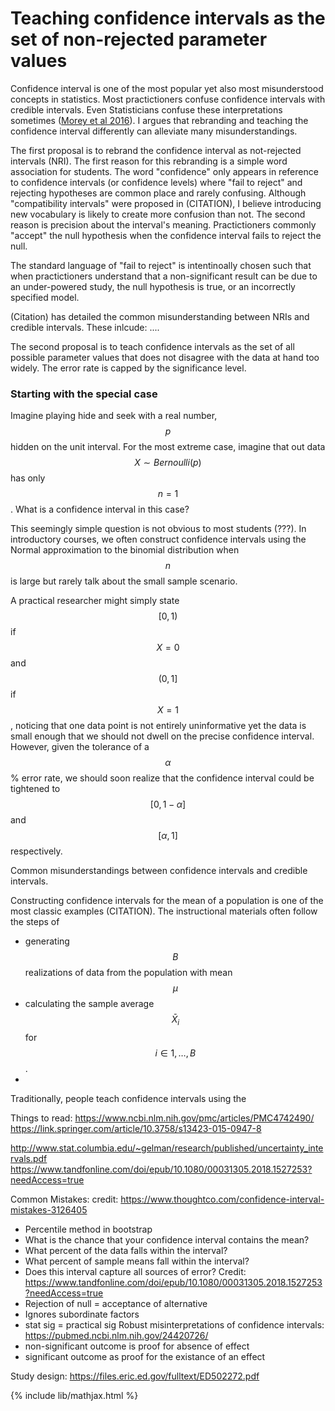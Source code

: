 # Teaching confidence intervals as the set of non-rejected parameter values

Confidence interval is one of the most popular yet also most misunderstood concepts in
statistics. Most practictioners confuse confidence intervals with credible intervals.
Even Statisticians confuse these interpretations sometimes ([Morey et al 2016](https://link.springer.com/article/10.3758/s13423-015-0947-8)). I
argues that rebranding and teaching the confidence interval differently can alleviate
many misunderstandings.

The first proposal is to rebrand the confidence interval as not-rejected intervals (NRI).
The first reason for this rebranding is a simple word association for students. The word
"confidence" only appears in reference to confidence intervals (or confidence levels)
where "fail to reject" and rejecting hypotheses are common place and rarely confusing.
Although "compatibility intervals" were proposed in (CITATION), I believe introducing new
vocabulary is likely to create more confusion than not.
The second reason is precision about the interval's meaning.
Practictioners commonly "accept" the null hypothesis when the confidence interval fails
to reject the null.

The standard language of "fail to reject" is intentinoally chosen such that when practictioners
understand that a non-significant result can be due to an under-powered study, the null hypothesis is
true, or an incorrectly specified model.

(Citation) has detailed the common misunderstanding between NRIs and credible intervals.
These inlcude: ....

The second proposal is to teach confidence intervals as the set of all possible parameter
values that does not disagree with the data at hand too widely.
The error rate is capped by the significance level.

### Starting with the special case
Imagine playing hide and seek with a real number, $$p$$ hidden on the unit interval. 
For the most extreme case, imagine that out data $$X \sim Bernoulli(p)$$ has only $$n=1$$.
What is a confidence interval in this case?

This seemingly simple question is not obvious to most students (???). In introductory courses,
we often construct confidence intervals using the Normal approximation to the binomial distribution
when $$n$$ is large but rarely talk about the small sample scenario.

A practical researcher might simply state $$[0, 1)$$ if $$X = 0$$ and $$(0, 1]$$ if $$X = 1$$,
noticing that one data point is not entirely uninformative yet the data is small enough that
we should not dwell on the precise confidence interval.
However, given the tolerance of a $$\alpha$$% error rate, we should soon realize that the confidence
interval could be tightened to $$[0, 1-\alpha]$$ and $$[\alpha, 1]$$ respectively.

Common misunderstandings between confidence intervals and credible intervals.

Constructing confidence intervals for the mean of a population is one of the most classic
examples (CITATION). The instructional materials often follow the steps of
- generating $$B$$ realizations of data from the population with mean $$\mu$$
- calculating the sample average $$\bar{X}_i$$ for $$i \in 1, \dots, B$$.
-
Traditionally, people teach confidence intervals using the


Things to read:
https://www.ncbi.nlm.nih.gov/pmc/articles/PMC4742490/
https://link.springer.com/article/10.3758/s13423-015-0947-8

http://www.stat.columbia.edu/~gelman/research/published/uncertainty_intervals.pdf
https://www.tandfonline.com/doi/epub/10.1080/00031305.2018.1527253?needAccess=true


Common Mistakes:
credit: https://www.thoughtco.com/confidence-interval-mistakes-3126405
- Percentile method in bootstrap
- What is the chance that your confidence interval contains the mean?
- What percent of the data falls within the interval?
- What percent of sample means fall within the interval?
- Does this interval capture all sources of error?
Credit: https://www.tandfonline.com/doi/epub/10.1080/00031305.2018.1527253?needAccess=true
- Rejection of null = acceptance of alternative
- Ignores subordinate factors
- stat sig = practical sig
Robust misinterpretations of confidence intervals:
https://pubmed.ncbi.nlm.nih.gov/24420726/
- non-significant outcome is proof for absence of effect
- significant outcome as proof for the existance of an effect


Study design:
https://files.eric.ed.gov/fulltext/ED502272.pdf

{% include lib/mathjax.html %}
